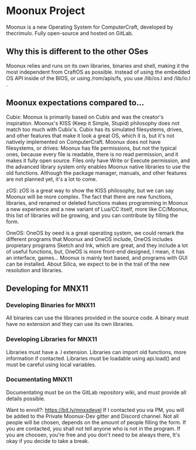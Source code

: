 # Moonux Project

Moonux is a new Operating System for ComputerCraft, developed by thecrimulo.
Fully open-source and hosted on GitLab.

## Why this is different to the other OSes
Moonux relies and runs on its own libraries, binaries and shell, making it the
most independent from CraftOS as possible. Instead of using the embedded OS API
inside of the BIOS, or using /rom/apis/fs, you use /lib/os.l and /lib/io.l .

## Moonux expectations compared to...
Cubix: Moonux is primarily based on Cubix and was the creator's inspiration. 
Moonux's KISS (Keep it Simple, Stupid) philosophy does not match too much with 
Cubix's. Cubix has its simulated filesystems, drives, and other features that 
make it look a great OS, which it is, but it's not natively implemented on 
ComputerCraft. Moonux does not have filesystems, or drives: Moonux has file 
permissions, but not the typical ones, because every file is readable, there is 
no read permission, and it makes it fully open source. Files only have Write or 
Execute permission, and the advanced library system only enables Moonux native 
libraries to use the old functions. Although the package manager, manuals, and 
other features are not planned yet, it's a lot to come.

zOS: zOS is a great way to show the KISS philosophy, but we can say Moonux will 
be more complex. The fact that there are new functions, libraries, and renamed 
or deleted functions makes programming in Moonux a new experience and a new 
variant of Lua/CC itself, more like CC/Moonux, this list of libraries will be 
growing, and you can contribute by filling the form.

OneOS: OneOS by oeed is a great operating system, we could remark the different 
programs that Moonux and OneOS include, OneOS includes propietary programs 
Sketch and Ink, which are great, and they include a lot of useful functions, 
but, OneOS is more front-end designed, I mean, it has an interface, games... 
Moonux is mainly text based, and programs with GUI can be installed. About 
Silica, we expect to be in the trail of the new resolution and libraries.

## Developing for MNX11
### Developing Binaries for MNX11
All binaries can use the libraries provided in the source code. A binary must 
have no extension and they can use its own libraries.

### Developing Libraries for MNX11
Libraries must have a .l extension. Libraries can import old functions, more 
information if contacted. Libraries must be loadable using api.load() and must 
be careful using local variables.

### Documentating MNX11
Documentating must be on the GitLab repository wiki, and must provide all 
details possible.

Want to enroll?: https://bit.ly/mnxxdevel
If I contacted you via PM, you will be added to the Private Moonux-Dev gitter 
and Discord channel. Not all people will be chosen, depends on the amount of 
people filling the form. If you are contacted, you shall not tell anyone who is 
not in the program. If you are choosen, you're free and you don't need to be 
always there, It's okay if you decide to take a break.